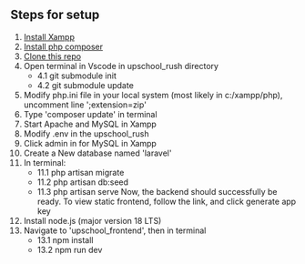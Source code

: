 ## Steps for setup
1. [Install Xampp](https://sourceforge.net/projects/xampp/files/latest/download)
2. [Install php composer](https://getcomposer.org/Composer-Setup.exe)
3. [Clone this repo](https://github.com/ElytraSolutions/upschool_rush.git)
4. Open terminal in Vscode in upschool_rush directory
    - 4.1 git submodule init
    - 4.2 git submodule update
5. Modify php.ini file in your local system (most likely in c:/xampp/php), uncomment line ';extension=zip'
6. Type 'composer update' in terminal
7. Start Apache and MySQL in Xampp
8. Modify .env in the upschool_rush
9. Click admin in for MySQL in Xampp
10. Create a New database named 'laravel'
11. In terminal:
    - 11.1 php artisan migrate
    - 11.2 php artisan db:seed
    - 11.3 php artisan serve
    Now, the backend should successfully be ready. To view static frontend, follow the link, and click generate app key
12. Install node.js (major version 18 LTS)
13. Navigate to 'upschool_frontend', then in terminal
    - 13.1 npm install
    - 13.2 npm run dev